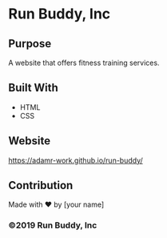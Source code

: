 # Run Buddy, Inc

## Purpose
A website that offers fitness training services. 

## Built With
* HTML
* CSS

## Website
https://adamr-work.github.io/run-buddy/

## Contribution
Made with ❤️ by [your name]

### ©️2019 Run Buddy, Inc 
